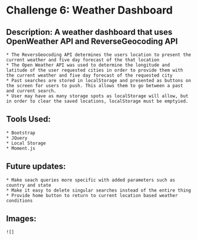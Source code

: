 # Challenge 6: Weather Dashboard

## Description: A weather dashboard that uses OpenWeather API and ReverseGeocoding API
    * The ReversGeocoding API determines the users location to present the current weather and five day forecast of the that location
    * The Open Weather API was used to determine the longitude and latitude of the user requested cities in order to provide them with the current weather and five day forecast of the requested city
    * Past searches are stored in localStorage and presented as buttons on the screen for users to push. This allows them to go between a past and current search.
    * User may have as many storage spots as localStorage will allow, but in order to clear the saved locations, localStorage must be emptyied.

## Tools Used:
    * Bootstrap
    * JQuery
    * Local Storage
    * Moment.js

## Future updates:
    * Make seach queries more specific with added parameters such as country and state
    * Make it easy to delete singular searches instead of the entire thing
    * Provide home button to return to current location based weather conditions

## Images: 
    ![]
